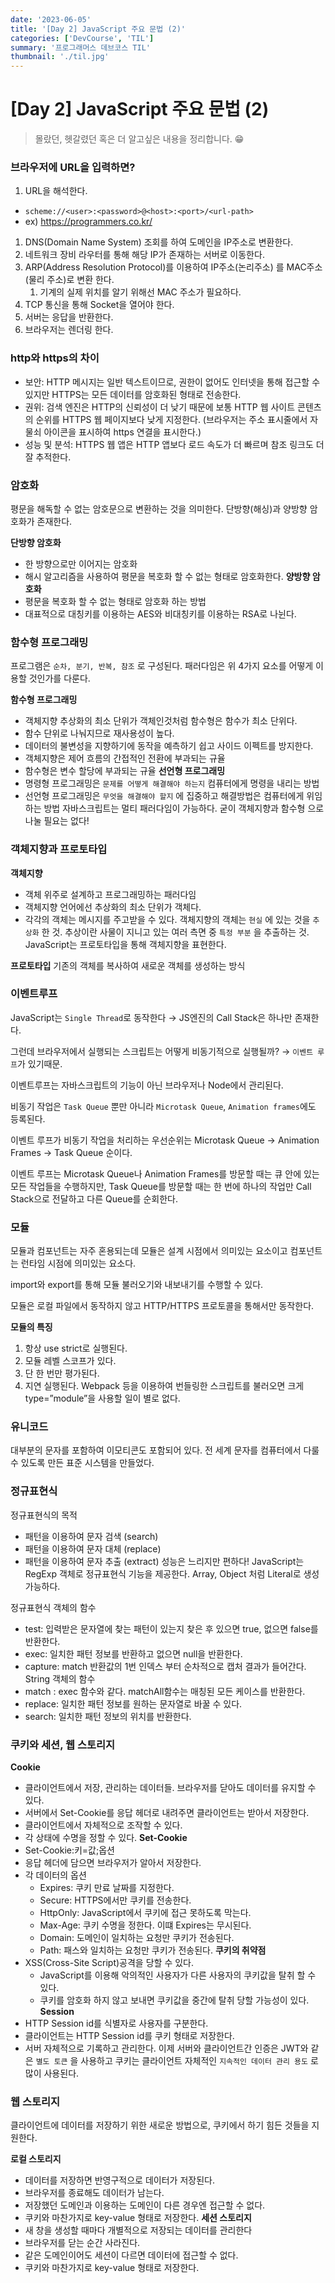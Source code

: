 ```yaml
---
date: '2023-06-05'
title: '[Day 2] JavaScript 주요 문법 (2)'
categories: ['DevCourse', 'TIL']
summary: '프로그래머스 데브코스 TIL'
thumbnail: './til.jpg'
---
```

# [Day 2] JavaScript 주요 문법 (2)
> 몰랐던, 헷갈렸던 혹은 더 알고싶은 내용을 정리합니다. 😁
### 브라우저에 URL을 입력하면?
1. URL을 해석한다.
- `scheme://<user>:<password>@<host>:<port>/<url-path>`
- ex) https://programmers.co.kr/
1. DNS(Domain Name System) 조회를 하여 도메인을 IP주소로 변환한다.
2. 네트워크 장비 라우터를 통해 해당 IP가 존재하는 서버로 이동한다.
3. ARP(Address Resolution Protocol)를 이용하여 IP주소(논리주소) 를 MAC주소(물리 주소)로 변환 한다.
    1. 기계의 실제 위치를 알기 위해선 MAC 주소가 필요하다.
4. TCP 통신을 통해 Socket을 열어야 한다.
5. 서버는 응답을 반환한다.
6. 브라우저는 렌더링 한다.
### http와 https의 차이
- 보안: HTTP 메시지는 일반 텍스트이므로, 권한이 없어도 인터넷을 통해 접근할 수 있지만 HTTPS는 모든 데이터를 암호화된 형태로 전송한다.
- 권위: 검색 엔진은 HTTP의 신뢰성이 더 낮기 때문에 보통 HTTP 웹 사이트 콘텐츠의 순위를 HTTPS 웹 페이지보다 낮게 지정한다. (브라우저는 주소 표시줄에서 자물쇠 아이콘을 표시하여 https 연결을 표시한다.)
- 성능 및 분석: HTTPS 웹 앱은 HTTP 앱보다 로드 속도가 더 빠르며 참조 링크도 더 잘 추적한다.
### 암호화
평문을 해독할 수 없는 암호문으로 변환하는 것을 의미한다.
단방향(해싱)과 양방향 암호화가 존재한다.

**단방향 암호화**
- 한 방향으로만 이어지는 암호화
- 해시 알고리즘을 사용하여 평문을 복호화 할 수 없는 형태로 암호화한다.
**양방향 암호화**
- 평문을 복호화 할 수 없는 형태로 암호화 하는 방법
- 대표적으로 대칭키를 이용하는 AES와 비대칭키를 이용하는 RSA로 나뉜다.
### 함수형 프로그래밍
프로그램은 `순차, 분기, 반복, 참조` 로 구성된다.
패러다임은 위 4가지 요소를 어떻게 이용할 것인가를 다룬다.

**함수형 프로그래밍**
- 객체지향 추상화의 최소 단위가 객체인것처럼 함수형은 함수가 최소 단위다.
- 함수 단위로 나눠지므로 재사용성이 높다.
- 데이터의 불변성을 지향하기에 동작을 예측하기 쉽고 사이드 이펙트를 방지한다.
- 객체지향은 제어 흐름의 간접적인 전환에 부과되는 규율
- 함수형은 변수 할당에 부과되는 규율
**선언형 프로그래밍**
- 명령형 프로그래밍은 `문제를 어떻게 해결해야 하는지` 컴퓨터에게 명령을 내리는 방법
- 선언형 프로그래밍은 `무엇을 해결해야 할지` 에 집중하고 해결방법은 컴퓨터에게 위임하는 방법
자바스크립트는 멀티 패러다임이 가능하다. 굳이 객체지향과 함수형 으로 나눌 필요는 없다! 
### 객체지향과 프로토타입
**객체지향**
- 객체 위주로 설계하고 프로그래밍하는 패러다임
- 객체지향 언어에선 추상화의 최소 단위가 객체다.
- 각각의 객체는 메시지를 주고받을 수 있다.
객체지향의 객체는 `현실` 에 있는 것을 `추상화` 한 것.
추상이란 사물이 지니고 있는 여러 측면 중 `특정 부분` 을 추출하는 것.
JavaScript는 프로토타입을 통해 객체지향을 표현한다.

**프로토타입**
기존의 객체를 복사하여 새로운 객체를 생성하는 방식
### 이벤트루프
JavaScript는 `Single Thread`로 동작한다 → JS엔진의 Call Stack은 하나만 존재한다.

그런데 브라우저에서 실행되는 스크립트는 어떻게 비동기적으로 실행될까? → `이벤트 루프`가 있기때문.

이벤트루프는 자바스크립트의 기능이 아닌 브라우저나 Node에서 관리된다.

비동기 작업은 `Task Queue` 뿐만 아니라 `Microtask Queue`, `Animation frames`에도 등록된다.

이벤트 루프가 비동기 작업을 처리하는 우선순위는 Microtask Queue → Animation Frames → Task Queue 순이다.

이벤트 루프는 Microtask Queue나 Animation Frames를 방문할 때는 큐 안에 있는 모든 작업들을 수행하지만, Task Queue를 방문할 때는 한 번에 하나의 작업만 Call Stack으로 전달하고 다른 Queue를 순회한다.
### 모듈
모듈과 컴포넌트는 자주 혼용되는데 모듈은 설계 시점에서 의미있는 요소이고 컴포넌트는 런타임 시점에 의미있는 요소다.

import와 export를 통해 모듈 불러오기와 내보내기를 수행할 수 있다.

모듈은 로컬 파일에서 동작하지 않고 HTTP/HTTPS 프로토콜을 통해서만 동작한다.

**모듈의 특징**
1. 항상 use strict로 실행된다.
2. 모듈 레벨 스코프가 있다.
3. 단 한 번만 평가된다.
4. 지연 실행된다.
Webpack 등을 이용하여 번들링한 스크립트를 불러오면 크게 type=”module”을 사용할 일이 별로 없다.
### 유니코드
대부분의 문자를 포함하여 이모티콘도 포함되어 있다.
전 세계 문자를 컴퓨터에서 다룰 수 있도록 만든 표준 시스템을 만들었다.
### 정규표현식
정규표현식의 목적
- 패턴을 이용하여 문자 검색 (search)
- 패턴을 이용하여 문자 대체 (replace)
- 패턴을 이용하여 문자 추출 (extract)
성능은 느리지만 편하다!
JavaScript는 RegExp 객체로 정규표현식 기능을 제공한다.
Array, Object 처럼 Literal로 생성 가능하다.

정규표현식 객체의 함수
- test: 입력받은 문자열에 찾는 패턴이 있는지 찾은 후 있으면 true, 없으면 false를 반환한다.
- exec: 일치한 패턴 정보를 반환하고 없으면 null을 반환한다.
- capture: match 반환값의 1번 인덱스 부터 순차적으로 캡처 결과가 들어간다.
String 객체의 함수
- match :  exec 함수와 같다. matchAll함수는 매칭된 모든 케이스를 반환한다.
- replace: 일치한 패턴 정보를 원하는 문자열로 바꿀 수 있다.
- search: 일치한 패턴 정보의 위치를 반환한다.
### 쿠키와 세션, 웹 스토리지
**Cookie**
- 클라이언트에서 저장, 관리하는 데이터들. 브라우저를 닫아도 데이터를 유지할 수 있다.
- 서버에서 Set-Cookie를 응답 헤더로 내려주면 클라이언트는 받아서 저장한다.
- 클라이언트에서 자체적으로 조작할 수 있다.
- 각 상태에 수명을 정할 수 있다.
**Set-Cookie**
- Set-Cookie:키=값;옵션
- 응답 헤더에 담으면 브라우저가 알아서 저장한다.
- 각 데이터의 옵션
    - Expires: 쿠키 만료 날짜를 지정한다.
    - Secure: HTTPS에서만 쿠키를 전송한다.
    - HttpOnly: JavaScript에서 쿠키에 접근 못하도록 막는다.
    - Max-Age: 쿠키 수명을 정한다. 이떄 Expires는 무시된다.
    - Domain: 도메인이 일치하는 요청만 쿠키가 전송된다.
    - Path: 패스와 일치하는 요청만 쿠키가 전송된다.
**쿠키의 취약점**
- XSS(Cross-Site Script)공격을 당할 수 있다.
    - JavaScript를 이용해 악의적인 사용자가 다른 사용자의 쿠키값을 탈취 할 수 있다.
    - 쿠키를 암호화 하지 않고 보내면 쿠키값을 중간에 탈취 당할 가능성이 있다.
**Session**
- HTTP Session id를 식별자로 사용자를 구분한다.
- 클라이언트는 HTTP Session id를 쿠키 형태로 저장한다.
- 서버 자체적으로 기록하고 관리한다.
이제 서버와 클라이언트간 인증은 JWT와 같은 `별도 토큰` 을 사용하고 쿠키는 클라이언트 자체적인 `지속적인 데이터 관리 용도` 로 많이 사용된다.
### 웹 스토리지
클라이언트에 데이터를 저장하기 위한 새로운 방법으로, 쿠키에서 하기 힘든 것들을 지원한다.

**로컬 스토리지**
- 데이터를 저장하면 반영구적으로 데이터가 저장된다.
- 브라우저를 종료해도 데이터가 남는다.
- 저장했던 도메인과 이용하는 도메인이 다른 경우엔 접근할 수 없다.
- 쿠키와 마찬가지로 key-value 형태로 저장한다.
**세션 스토리지**
- 새 창을 생성할 때마다 개별적으로 저장되는 데이터를 관리한다
- 브라우저를 닫는 순간 사라진다.
- 같은 도메인이어도 세션이 다르면 데이터에 접근할 수 없다.
- 쿠키와 마찬가지로 key-value 형태로 저장한다.